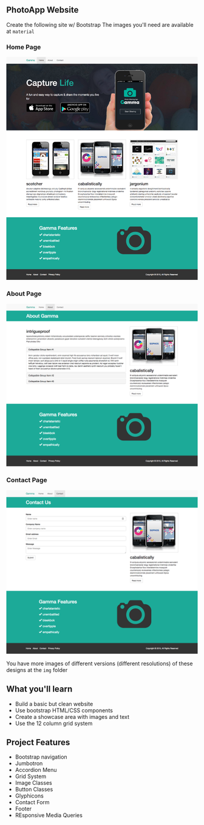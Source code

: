## PhotoApp Website

Create the following site w/ Bootstrap 
The images you'll need are available at `material`

### Home Page 

![images/home-1400](images/home-1400.png)

### About Page 

![images/about-1400](images/about-1400.png)

### Contact Page 

![images/contact-1400](images/contact-1400.png)

You have more images of different versions (different resolutions) of these designs at the `img` folder

## What you'll learn

- Build a basic but clean website
- Use bootstrap HTML/CSS components
- Create a showcase area with images and text
- Use the 12 column grid system

## Project Features

- Bootstrap navigation
- Jumbotron
- Accordion Menu
- Grid System
- Image Classes
- Button Classes
- Glyphicons
- Contact Form
- Footer
- REsponsive Media Queries